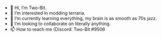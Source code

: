 - 👋 Hi, I’m Two-Bit.
- 👀 I’m interested in modding terraria.
- 🌱 I’m currently learning everything, my brain is as smooth as 70s jazz.
- 💞️ I’m looking to collaborate on literally anything.
- 📫 How to reach me (Discord: Two-Bit #9506

<!---
Two-Bit32/Two-Bit32 is a ✨ special ✨ repository because its `README.md` (this file) appears on your GitHub profile.
You can click the Preview link to take a look at your changes.
--->
